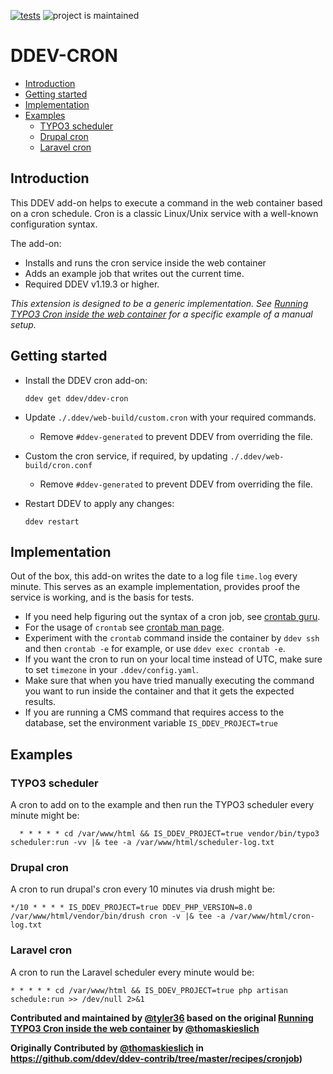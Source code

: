 [![tests](https://github.com/ddev/ddev-cron/actions/workflows/tests.yml/badge.svg)](https://github.com/ddev/ddev-cron/actions/workflows/tests.yml) ![project is maintained](https://img.shields.io/maintenance/yes/2024.svg)

# DDEV-CRON <!-- omit in toc -->

- [Introduction](#introduction)
- [Getting started](#getting-started)
- [Implementation](#implementation)
- [Examples](#examples)
  - [TYPO3 scheduler](#typo3-scheduler)
  - [Drupal cron](#drupal-cron)
  - [Laravel cron](#laravel-cron)

## Introduction

This DDEV add-on helps to execute a command in the web container based on a cron schedule. Cron is a classic Linux/Unix service with a well-known configuration syntax.

The add-on:

- Installs and runs the cron service inside the web container
- Adds an example job that writes out the current time.
- Required DDEV v1.19.3 or higher.

*This extension is designed to be a generic implementation. See [Running TYPO3 Cron inside the web container](https://github.com/ddev/ddev-contrib/tree/master/recipes/cronjob) for a specific example of a manual setup.*

## Getting started

- Install the DDEV cron add-on:

  ```shell
  ddev get ddev/ddev-cron
  ```

- Update `./.ddev/web-build/custom.cron` with your required commands.
  - Remove `#ddev-generated` to prevent DDEV from overriding the file.
- Custom the cron service, if required, by updating `./.ddev/web-build/cron.conf`
  - Remove `#ddev-generated` to prevent DDEV from overriding the file.
- Restart DDEV to apply any changes:

  ```shell
  ddev restart
  ```

## Implementation

Out of the box, this add-on writes the date to a log file `time.log` every minute.
This serves as an example implementation, provides proof the service is working, and is the basis for tests.

- If you need help figuring out the syntax of a cron job, see [crontab guru](https://crontab.guru/).
- For the usage of `crontab` see [crontab man page](https://manpages.debian.org/buster/cron/crontab.1.en.html).
- Experiment with the `crontab` command inside the container by `ddev ssh` and then `crontab -e` for example, or use `ddev exec crontab -e`.
- If you want the cron to run on your local time instead of UTC, make sure to set `timezone` in your `.ddev/config.yaml`.
- Make sure that when you have tried manually executing the command you want to run inside the container and that it gets the expected results.
- If you are running a CMS command that requires access to the database, set the environment variable `IS_DDEV_PROJECT=true`

## Examples

### TYPO3 scheduler

A cron to add on to the example and then run the TYPO3 scheduler every minute might be:

```cron
  * * * * * cd /var/www/html && IS_DDEV_PROJECT=true vendor/bin/typo3 scheduler:run -vv |& tee -a /var/www/html/scheduler-log.txt
```

### Drupal cron

A cron to run drupal's cron every 10 minutes via drush might be:

```cron
*/10 * * * * IS_DDEV_PROJECT=true DDEV_PHP_VERSION=8.0 /var/www/html/vendor/bin/drush cron -v |& tee -a /var/www/html/cron-log.txt
```

### Laravel cron

A cron to run the Laravel scheduler every minute would be:

```cron
* * * * * cd /var/www/html && IS_DDEV_PROJECT=true php artisan schedule:run >> /dev/null 2>&1
```

**Contributed and maintained by [@tyler36](https://github.com/tyler36) based on the original [Running TYPO3 Cron inside the web container](https://github.com/ddev/ddev-contrib/tree/master/recipes/cronjob) by [@thomaskieslich](https://github.com/thomaskieslich)**

**Originally Contributed by [@thomaskieslich](https://github.com/thomaskieslich) in <https://github.com/ddev/ddev-contrib/tree/master/recipes/cronjob>)**
